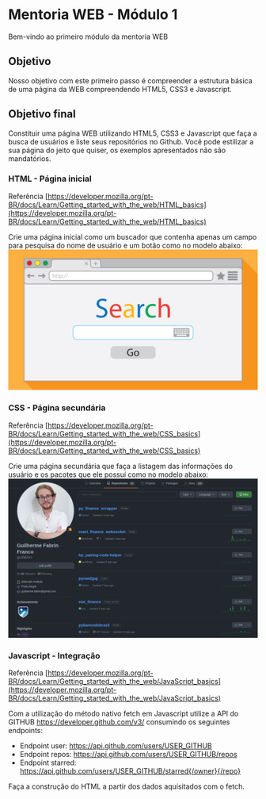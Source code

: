 # Mentoria WEB - Módulo 1
Bem-vindo ao primeiro módulo da mentoria WEB

## Objetivo
Nosso objetivo com este primeiro passo é compreender a estrutura básica de uma página da WEB compreendendo HTML5, CSS3 e Javascript.

## Objetivo final
Constituir uma página WEB utilizando HTML5, CSS3 e Javascript que faça a busca de usuários e liste seus repositórios no Github. 
Você pode estilizar a sua página do jeito que quiser, os exemplos apresentados não são mandatórios.

### HTML - Página inicial
Referência [https://developer.mozilla.org/pt-BR/docs/Learn/Getting_started_with_the_web/HTML_basics](https://developer.mozilla.org/pt-BR/docs/Learn/Getting_started_with_the_web/HTML_basics)

Crie uma página inicial como um buscador que contenha apenas um campo para pesquisa do nome de usuário e um botão como no modelo abaixo:
![Example 1](image_1.jpg)

### CSS - Página secundária
Referência [https://developer.mozilla.org/pt-BR/docs/Learn/Getting_started_with_the_web/CSS_basics](https://developer.mozilla.org/pt-BR/docs/Learn/Getting_started_with_the_web/CSS_basics)

Crie uma página secundária que faça a listagem das informações do usuário e os pacotes que ele possuí como no modelo abaixo:
![Example 2](image_2.png)

### Javascript - Integração
Referência [https://developer.mozilla.org/pt-BR/docs/Learn/Getting_started_with_the_web/JavaScript_basics](https://developer.mozilla.org/pt-BR/docs/Learn/Getting_started_with_the_web/JavaScript_basics)

Com a utilização do método nativo fetch em Javascript utilize a API do GITHUB https://developer.github.com/v3/ consumindo os seguintes endpoints:
- Endpoint user: https://api.github.com/users/USER_GITHUB
- Endpoint repos: https://api.github.com/users/USER_GITHUB/repos
- Endpoint starred: https://api.github.com/users/USER_GITHUB/starred{/owner}{/repo}

Faça a construção do HTML a partir dos dados aquisitados com o fetch.